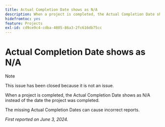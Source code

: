 ```yaml
---
title: Actual Completion Date shows as N/A
description: When a project is completed, the Actual Completion Date shows as N/A instead of the date the project was completed.
hidefromtoc: yes
feature: Projects
exl-id: cd9ce9c4-cdba-4805-86a3-2fc616db75cc
---
```

# Actual Completion Date shows as N/A

>[!NOTE]
>
>This issue has been closed because it is not an issue.

When a project is completed, the Actual Completion Date shows as N/A instead of the date the project was completed.

The missing Actual Completion Dates can cause incorrect reports.

_First reported on June 3, 2024._
